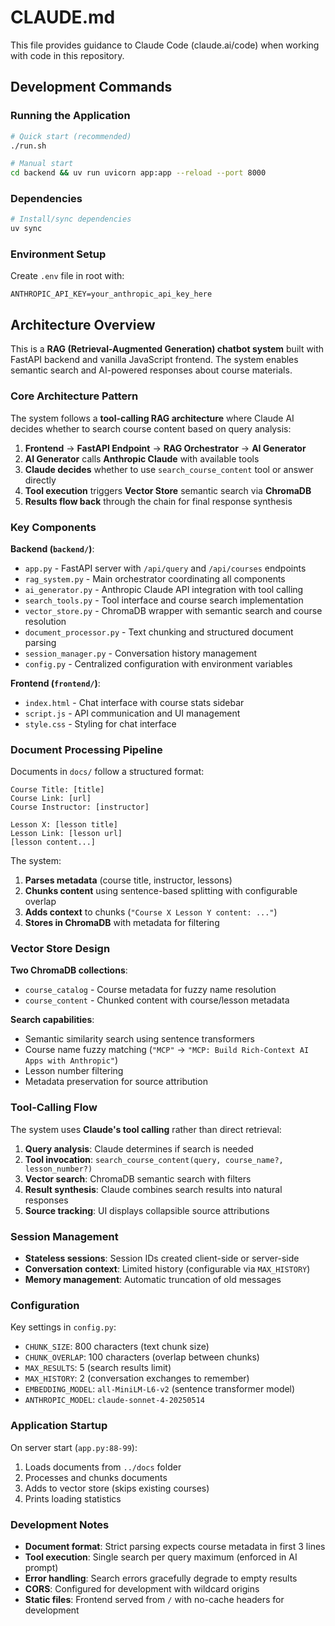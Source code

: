 # CLAUDE.md

This file provides guidance to Claude Code (claude.ai/code) when working with code in this repository.

## Development Commands

### Running the Application
```bash
# Quick start (recommended)
./run.sh

# Manual start
cd backend && uv run uvicorn app:app --reload --port 8000
```

### Dependencies
```bash
# Install/sync dependencies
uv sync
```

### Environment Setup
Create `.env` file in root with:
```
ANTHROPIC_API_KEY=your_anthropic_api_key_here
```

## Architecture Overview

This is a **RAG (Retrieval-Augmented Generation) chatbot system** built with FastAPI backend and vanilla JavaScript frontend. The system enables semantic search and AI-powered responses about course materials.

### Core Architecture Pattern

The system follows a **tool-calling RAG architecture** where Claude AI decides whether to search course content based on query analysis:

1. **Frontend** → **FastAPI Endpoint** → **RAG Orchestrator** → **AI Generator**
2. **AI Generator** calls **Anthropic Claude** with available tools
3. **Claude decides** whether to use `search_course_content` tool or answer directly
4. **Tool execution** triggers **Vector Store** semantic search via **ChromaDB**
5. **Results flow back** through the chain for final response synthesis

### Key Components

**Backend (`backend/`)**:
- `app.py` - FastAPI server with `/api/query` and `/api/courses` endpoints
- `rag_system.py` - Main orchestrator coordinating all components
- `ai_generator.py` - Anthropic Claude API integration with tool calling
- `search_tools.py` - Tool interface and course search implementation
- `vector_store.py` - ChromaDB wrapper with semantic search and course resolution
- `document_processor.py` - Text chunking and structured document parsing
- `session_manager.py` - Conversation history management
- `config.py` - Centralized configuration with environment variables

**Frontend (`frontend/`)**:
- `index.html` - Chat interface with course stats sidebar
- `script.js` - API communication and UI management
- `style.css` - Styling for chat interface

### Document Processing Pipeline

Documents in `docs/` follow a structured format:
```
Course Title: [title]
Course Link: [url]
Course Instructor: [instructor]

Lesson X: [lesson title]
Lesson Link: [lesson url]
[lesson content...]
```

The system:
1. **Parses metadata** (course title, instructor, lessons)
2. **Chunks content** using sentence-based splitting with configurable overlap
3. **Adds context** to chunks (`"Course X Lesson Y content: ..."`)
4. **Stores in ChromaDB** with metadata for filtering

### Vector Store Design

**Two ChromaDB collections**:
- `course_catalog` - Course metadata for fuzzy name resolution
- `course_content` - Chunked content with course/lesson metadata

**Search capabilities**:
- Semantic similarity search using sentence transformers
- Course name fuzzy matching (`"MCP"` → `"MCP: Build Rich-Context AI Apps with Anthropic"`)
- Lesson number filtering
- Metadata preservation for source attribution

### Tool-Calling Flow

The system uses **Claude's tool calling** rather than direct retrieval:

1. **Query analysis**: Claude determines if search is needed
2. **Tool invocation**: `search_course_content(query, course_name?, lesson_number?)`
3. **Vector search**: ChromaDB semantic search with filters
4. **Result synthesis**: Claude combines search results into natural responses
5. **Source tracking**: UI displays collapsible source attributions

### Session Management

- **Stateless sessions**: Session IDs created client-side or server-side
- **Conversation context**: Limited history (configurable via `MAX_HISTORY`)
- **Memory management**: Automatic truncation of old messages

### Configuration

Key settings in `config.py`:
- `CHUNK_SIZE`: 800 characters (text chunk size)
- `CHUNK_OVERLAP`: 100 characters (overlap between chunks)
- `MAX_RESULTS`: 5 (search results limit)
- `MAX_HISTORY`: 2 (conversation exchanges to remember)
- `EMBEDDING_MODEL`: `all-MiniLM-L6-v2` (sentence transformer model)
- `ANTHROPIC_MODEL`: `claude-sonnet-4-20250514`

### Application Startup

On server start (`app.py:88-99`):
1. Loads documents from `../docs` folder
2. Processes and chunks documents
3. Adds to vector store (skips existing courses)
4. Prints loading statistics

### Development Notes

- **Document format**: Strict parsing expects course metadata in first 3 lines
- **Tool execution**: Single search per query maximum (enforced in AI prompt)
- **Error handling**: Search errors gracefully degrade to empty results
- **CORS**: Configured for development with wildcard origins
- **Static files**: Frontend served from `/` with no-cache headers for development